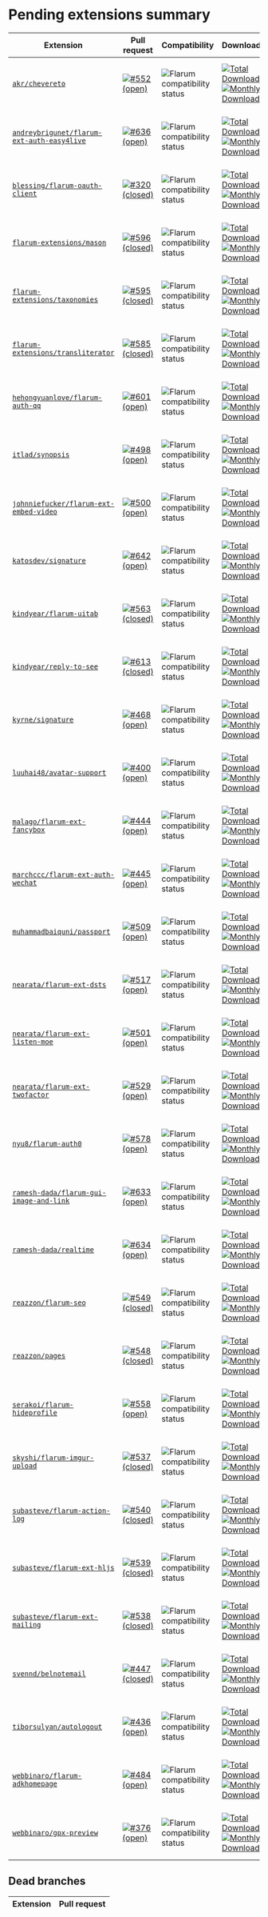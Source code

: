# Pending extensions summary

| Extension | Pull request | Compatibility | Downloads | License |
| --- | --- | --- | --- | --- |
| [`akr/chevereto`](https://github.com/AKR-Developers/flarum-chevereto) | [![#552 (open)](https://img.shields.io/badge/PR-%23552-brightgreen)](https://github.com/rob006-software/flarum-translations/pull/552) | ![Flarum compatibility status](https://flarum-badge-api.davwheat.dev/v1/compat-latest/akr/chevereto) | [![Total Downloads](https://img.shields.io/packagist/dt/akr/chevereto) <br /> ![Monthly Downloads](https://img.shields.io/packagist/dm/akr/chevereto)](https://packagist.org/packages/akr/chevereto/stats) | [![GitHub license](https://img.shields.io/github/license/AKR-Developers/flarum-chevereto)](https://github.com/AKR-Developers/flarum-chevereto) <br /> [![Packagist license](https://img.shields.io/packagist/l/akr/chevereto)](https://packagist.org/packages/akr/chevereto) |
| [`andreybrigunet/flarum-ext-auth-easy4live`](https://github.com/AndreyBrigunet/flarum-ext-auth-easy4live) | [![#636 (open)](https://img.shields.io/badge/PR-%23636-brightgreen)](https://github.com/rob006-software/flarum-translations/pull/636) | ![Flarum compatibility status](https://flarum-badge-api.davwheat.dev/v1/compat-latest/andreybrigunet/flarum-ext-auth-easy4live) | [![Total Downloads](https://img.shields.io/packagist/dt/andreybrigunet/flarum-ext-auth-easy4live) <br /> ![Monthly Downloads](https://img.shields.io/packagist/dm/andreybrigunet/flarum-ext-auth-easy4live)](https://packagist.org/packages/andreybrigunet/flarum-ext-auth-easy4live/stats) | [![GitHub license](https://img.shields.io/github/license/AndreyBrigunet/flarum-ext-auth-easy4live)](https://github.com/AndreyBrigunet/flarum-ext-auth-easy4live) <br /> [![Packagist license](https://img.shields.io/packagist/l/andreybrigunet/flarum-ext-auth-easy4live)](https://packagist.org/packages/andreybrigunet/flarum-ext-auth-easy4live) |
| [`blessing/flarum-oauth-client`](https://github.com/bs-community/flarum-oauth-client) | [![#320 (closed)](https://img.shields.io/badge/PR-%23320-red)](https://github.com/rob006-software/flarum-translations/pull/320) | ![Flarum compatibility status](https://flarum-badge-api.davwheat.dev/v1/compat-latest/blessing/flarum-oauth-client) | [![Total Downloads](https://img.shields.io/packagist/dt/blessing/flarum-oauth-client) <br /> ![Monthly Downloads](https://img.shields.io/packagist/dm/blessing/flarum-oauth-client)](https://packagist.org/packages/blessing/flarum-oauth-client/stats) | [![GitHub license](https://img.shields.io/github/license/bs-community/flarum-oauth-client)](https://github.com/bs-community/flarum-oauth-client) <br /> [![Packagist license](https://img.shields.io/packagist/l/blessing/flarum-oauth-client)](https://packagist.org/packages/blessing/flarum-oauth-client) |
| [`flarum-extensions/mason`](https://github.com/bientran/mason) | [![#596 (closed)](https://img.shields.io/badge/PR-%23596-red)](https://github.com/rob006-software/flarum-translations/pull/596) | ![Flarum compatibility status](https://flarum-badge-api.davwheat.dev/v1/compat-latest/flarum-extensions/mason) | [![Total Downloads](https://img.shields.io/packagist/dt/flarum-extensions/mason) <br /> ![Monthly Downloads](https://img.shields.io/packagist/dm/flarum-extensions/mason)](https://packagist.org/packages/flarum-extensions/mason/stats) | [![GitHub license](https://img.shields.io/github/license/bientran/mason)](https://github.com/bientran/mason) <br /> [![Packagist license](https://img.shields.io/packagist/l/flarum-extensions/mason)](https://packagist.org/packages/flarum-extensions/mason) |
| [`flarum-extensions/taxonomies`](https://github.com/bientran/taxonomies) | [![#595 (closed)](https://img.shields.io/badge/PR-%23595-red)](https://github.com/rob006-software/flarum-translations/pull/595) | ![Flarum compatibility status](https://flarum-badge-api.davwheat.dev/v1/compat-latest/flarum-extensions/taxonomies) | [![Total Downloads](https://img.shields.io/packagist/dt/flarum-extensions/taxonomies) <br /> ![Monthly Downloads](https://img.shields.io/packagist/dm/flarum-extensions/taxonomies)](https://packagist.org/packages/flarum-extensions/taxonomies/stats) | [![GitHub license](https://img.shields.io/github/license/bientran/taxonomies)](https://github.com/bientran/taxonomies) <br /> [![Packagist license](https://img.shields.io/packagist/l/flarum-extensions/taxonomies)](https://packagist.org/packages/flarum-extensions/taxonomies) |
| [`flarum-extensions/transliterator`](https://github.com/bientran/transliterator) | [![#585 (closed)](https://img.shields.io/badge/PR-%23585-red)](https://github.com/rob006-software/flarum-translations/pull/585) | ![Flarum compatibility status](https://flarum-badge-api.davwheat.dev/v1/compat-latest/flarum-extensions/transliterator) | [![Total Downloads](https://img.shields.io/packagist/dt/flarum-extensions/transliterator) <br /> ![Monthly Downloads](https://img.shields.io/packagist/dm/flarum-extensions/transliterator)](https://packagist.org/packages/flarum-extensions/transliterator/stats) | [![GitHub license](https://img.shields.io/github/license/bientran/transliterator)](https://github.com/bientran/transliterator) <br /> [![Packagist license](https://img.shields.io/packagist/l/flarum-extensions/transliterator)](https://packagist.org/packages/flarum-extensions/transliterator) |
| [`hehongyuanlove/flarum-auth-qq`](https://github.com/Hehongyuanlove/flarum-auth-qq) | [![#601 (open)](https://img.shields.io/badge/PR-%23601-brightgreen)](https://github.com/rob006-software/flarum-translations/pull/601) | ![Flarum compatibility status](https://flarum-badge-api.davwheat.dev/v1/compat-latest/hehongyuanlove/flarum-auth-qq) | [![Total Downloads](https://img.shields.io/packagist/dt/hehongyuanlove/flarum-auth-qq) <br /> ![Monthly Downloads](https://img.shields.io/packagist/dm/hehongyuanlove/flarum-auth-qq)](https://packagist.org/packages/hehongyuanlove/flarum-auth-qq/stats) | [![GitHub license](https://img.shields.io/github/license/Hehongyuanlove/flarum-auth-qq)](https://github.com/Hehongyuanlove/flarum-auth-qq) <br /> [![Packagist license](https://img.shields.io/packagist/l/hehongyuanlove/flarum-auth-qq)](https://packagist.org/packages/hehongyuanlove/flarum-auth-qq) |
| [`itlad/synopsis`](https://github.com/itlad/synopsis) | [![#498 (open)](https://img.shields.io/badge/PR-%23498-brightgreen)](https://github.com/rob006-software/flarum-translations/pull/498) | ![Flarum compatibility status](https://flarum-badge-api.davwheat.dev/v1/compat-latest/itlad/synopsis) | [![Total Downloads](https://img.shields.io/packagist/dt/itlad/synopsis) <br /> ![Monthly Downloads](https://img.shields.io/packagist/dm/itlad/synopsis)](https://packagist.org/packages/itlad/synopsis/stats) | [![GitHub license](https://img.shields.io/github/license/itlad/synopsis)](https://github.com/itlad/synopsis) <br /> [![Packagist license](https://img.shields.io/packagist/l/itlad/synopsis)](https://packagist.org/packages/itlad/synopsis) |
| [`johnniefucker/flarum-ext-embed-video`](https://github.com/JohnnieFucker/flarum-ext-embed-video) | [![#500 (open)](https://img.shields.io/badge/PR-%23500-brightgreen)](https://github.com/rob006-software/flarum-translations/pull/500) | ![Flarum compatibility status](https://flarum-badge-api.davwheat.dev/v1/compat-latest/johnniefucker/flarum-ext-embed-video) | [![Total Downloads](https://img.shields.io/packagist/dt/johnniefucker/flarum-ext-embed-video) <br /> ![Monthly Downloads](https://img.shields.io/packagist/dm/johnniefucker/flarum-ext-embed-video)](https://packagist.org/packages/johnniefucker/flarum-ext-embed-video/stats) | [![GitHub license](https://img.shields.io/github/license/JohnnieFucker/flarum-ext-embed-video)](https://github.com/JohnnieFucker/flarum-ext-embed-video) <br /> [![Packagist license](https://img.shields.io/packagist/l/johnniefucker/flarum-ext-embed-video)](https://packagist.org/packages/johnniefucker/flarum-ext-embed-video) |
| [`katosdev/signature`](https://github.com/katosdev/signature) | [![#642 (open)](https://img.shields.io/badge/PR-%23642-brightgreen)](https://github.com/rob006-software/flarum-translations/pull/642) | ![Flarum compatibility status](https://flarum-badge-api.davwheat.dev/v1/compat-latest/katosdev/signature) | [![Total Downloads](https://img.shields.io/packagist/dt/katosdev/signature) <br /> ![Monthly Downloads](https://img.shields.io/packagist/dm/katosdev/signature)](https://packagist.org/packages/katosdev/signature/stats) | [![GitHub license](https://img.shields.io/github/license/katosdev/signature)](https://github.com/katosdev/signature) <br /> [![Packagist license](https://img.shields.io/packagist/l/katosdev/signature)](https://packagist.org/packages/katosdev/signature) |
| [`kindyear/flarum-uitab`](https://github.com/kindyear/flarum-uitab) | [![#563 (closed)](https://img.shields.io/badge/PR-%23563-red)](https://github.com/rob006-software/flarum-translations/pull/563) | ![Flarum compatibility status](https://flarum-badge-api.davwheat.dev/v1/compat-latest/kindyear/flarum-uitab) | [![Total Downloads](https://img.shields.io/packagist/dt/kindyear/flarum-uitab) <br /> ![Monthly Downloads](https://img.shields.io/packagist/dm/kindyear/flarum-uitab)](https://packagist.org/packages/kindyear/flarum-uitab/stats) | [![GitHub license](https://img.shields.io/github/license/kindyear/flarum-uitab)](https://github.com/kindyear/flarum-uitab) <br /> [![Packagist license](https://img.shields.io/packagist/l/kindyear/flarum-uitab)](https://packagist.org/packages/kindyear/flarum-uitab) |
| [`kindyear/reply-to-see`](https://github.com/kindyear/flarum-ext-reply2see) | [![#613 (closed)](https://img.shields.io/badge/PR-%23613-red)](https://github.com/rob006-software/flarum-translations/pull/613) | ![Flarum compatibility status](https://flarum-badge-api.davwheat.dev/v1/compat-latest/kindyear/reply-to-see) | [![Total Downloads](https://img.shields.io/packagist/dt/kindyear/reply-to-see) <br /> ![Monthly Downloads](https://img.shields.io/packagist/dm/kindyear/reply-to-see)](https://packagist.org/packages/kindyear/reply-to-see/stats) | [![GitHub license](https://img.shields.io/github/license/kindyear/flarum-ext-reply2see)](https://github.com/kindyear/flarum-ext-reply2see) <br /> [![Packagist license](https://img.shields.io/packagist/l/kindyear/reply-to-see)](https://packagist.org/packages/kindyear/reply-to-see) |
| [`kyrne/signature`](https://github.com/KyrneDev/signature) | [![#468 (open)](https://img.shields.io/badge/PR-%23468-brightgreen)](https://github.com/rob006-software/flarum-translations/pull/468) | ![Flarum compatibility status](https://flarum-badge-api.davwheat.dev/v1/compat-latest/kyrne/signature) | [![Total Downloads](https://img.shields.io/packagist/dt/kyrne/signature) <br /> ![Monthly Downloads](https://img.shields.io/packagist/dm/kyrne/signature)](https://packagist.org/packages/kyrne/signature/stats) | [![GitHub license](https://img.shields.io/github/license/KyrneDev/signature)](https://github.com/KyrneDev/signature) <br /> [![Packagist license](https://img.shields.io/packagist/l/kyrne/signature)](https://packagist.org/packages/kyrne/signature) |
| [`luuhai48/avatar-support`](https://github.com/luuhai48/avatar-support) | [![#400 (open)](https://img.shields.io/badge/PR-%23400-brightgreen)](https://github.com/rob006-software/flarum-translations/pull/400) | ![Flarum compatibility status](https://flarum-badge-api.davwheat.dev/v1/compat-latest/luuhai48/avatar-support) | [![Total Downloads](https://img.shields.io/packagist/dt/luuhai48/avatar-support) <br /> ![Monthly Downloads](https://img.shields.io/packagist/dm/luuhai48/avatar-support)](https://packagist.org/packages/luuhai48/avatar-support/stats) | [![GitHub license](https://img.shields.io/github/license/luuhai48/avatar-support)](https://github.com/luuhai48/avatar-support) <br /> [![Packagist license](https://img.shields.io/packagist/l/luuhai48/avatar-support)](https://packagist.org/packages/luuhai48/avatar-support) |
| [`malago/flarum-ext-fancybox`](https://github.com/malago86/flarum-ext-fancybox) | [![#444 (open)](https://img.shields.io/badge/PR-%23444-brightgreen)](https://github.com/rob006-software/flarum-translations/pull/444) | ![Flarum compatibility status](https://flarum-badge-api.davwheat.dev/v1/compat-latest/malago/flarum-ext-fancybox) | [![Total Downloads](https://img.shields.io/packagist/dt/malago/flarum-ext-fancybox) <br /> ![Monthly Downloads](https://img.shields.io/packagist/dm/malago/flarum-ext-fancybox)](https://packagist.org/packages/malago/flarum-ext-fancybox/stats) | [![GitHub license](https://img.shields.io/github/license/malago86/flarum-ext-fancybox)](https://github.com/malago86/flarum-ext-fancybox) <br /> [![Packagist license](https://img.shields.io/packagist/l/malago/flarum-ext-fancybox)](https://packagist.org/packages/malago/flarum-ext-fancybox) |
| [`marchccc/flarum-ext-auth-wechat`](https://github.com/Marchccc/flarum-ext-auth-wechat) | [![#445 (open)](https://img.shields.io/badge/PR-%23445-brightgreen)](https://github.com/rob006-software/flarum-translations/pull/445) | ![Flarum compatibility status](https://flarum-badge-api.davwheat.dev/v1/compat-latest/marchccc/flarum-ext-auth-wechat) | [![Total Downloads](https://img.shields.io/packagist/dt/marchccc/flarum-ext-auth-wechat) <br /> ![Monthly Downloads](https://img.shields.io/packagist/dm/marchccc/flarum-ext-auth-wechat)](https://packagist.org/packages/marchccc/flarum-ext-auth-wechat/stats) | [![GitHub license](https://img.shields.io/github/license/Marchccc/flarum-ext-auth-wechat)](https://github.com/Marchccc/flarum-ext-auth-wechat) <br /> [![Packagist license](https://img.shields.io/packagist/l/marchccc/flarum-ext-auth-wechat)](https://packagist.org/packages/marchccc/flarum-ext-auth-wechat) |
| [`muhammadbaiquni/passport`](https://github.com/muhammadbaiquni/passport) | [![#509 (open)](https://img.shields.io/badge/PR-%23509-brightgreen)](https://github.com/rob006-software/flarum-translations/pull/509) | ![Flarum compatibility status](https://flarum-badge-api.davwheat.dev/v1/compat-latest/muhammadbaiquni/passport) | [![Total Downloads](https://img.shields.io/packagist/dt/muhammadbaiquni/passport) <br /> ![Monthly Downloads](https://img.shields.io/packagist/dm/muhammadbaiquni/passport)](https://packagist.org/packages/muhammadbaiquni/passport/stats) | [![GitHub license](https://img.shields.io/github/license/muhammadbaiquni/passport)](https://github.com/muhammadbaiquni/passport) <br /> [![Packagist license](https://img.shields.io/packagist/l/muhammadbaiquni/passport)](https://packagist.org/packages/muhammadbaiquni/passport) |
| [`nearata/flarum-ext-dsts`](https://github.com/Nearata/flarum-ext-dsts) | [![#517 (open)](https://img.shields.io/badge/PR-%23517-brightgreen)](https://github.com/rob006-software/flarum-translations/pull/517) | ![Flarum compatibility status](https://flarum-badge-api.davwheat.dev/v1/compat-latest/nearata/flarum-ext-dsts) | [![Total Downloads](https://img.shields.io/packagist/dt/nearata/flarum-ext-dsts) <br /> ![Monthly Downloads](https://img.shields.io/packagist/dm/nearata/flarum-ext-dsts)](https://packagist.org/packages/nearata/flarum-ext-dsts/stats) | [![GitHub license](https://img.shields.io/github/license/Nearata/flarum-ext-dsts)](https://github.com/Nearata/flarum-ext-dsts) <br /> [![Packagist license](https://img.shields.io/packagist/l/nearata/flarum-ext-dsts)](https://packagist.org/packages/nearata/flarum-ext-dsts) |
| [`nearata/flarum-ext-listen-moe`](https://github.com/Nearata/flarum-ext-listen-moe) | [![#501 (open)](https://img.shields.io/badge/PR-%23501-brightgreen)](https://github.com/rob006-software/flarum-translations/pull/501) | ![Flarum compatibility status](https://flarum-badge-api.davwheat.dev/v1/compat-latest/nearata/flarum-ext-listen-moe) | [![Total Downloads](https://img.shields.io/packagist/dt/nearata/flarum-ext-listen-moe) <br /> ![Monthly Downloads](https://img.shields.io/packagist/dm/nearata/flarum-ext-listen-moe)](https://packagist.org/packages/nearata/flarum-ext-listen-moe/stats) | [![GitHub license](https://img.shields.io/github/license/Nearata/flarum-ext-listen-moe)](https://github.com/Nearata/flarum-ext-listen-moe) <br /> [![Packagist license](https://img.shields.io/packagist/l/nearata/flarum-ext-listen-moe)](https://packagist.org/packages/nearata/flarum-ext-listen-moe) |
| [`nearata/flarum-ext-twofactor`](https://github.com/Nearata/flarum-ext-twofactor) | [![#529 (open)](https://img.shields.io/badge/PR-%23529-brightgreen)](https://github.com/rob006-software/flarum-translations/pull/529) | ![Flarum compatibility status](https://flarum-badge-api.davwheat.dev/v1/compat-latest/nearata/flarum-ext-twofactor) | [![Total Downloads](https://img.shields.io/packagist/dt/nearata/flarum-ext-twofactor) <br /> ![Monthly Downloads](https://img.shields.io/packagist/dm/nearata/flarum-ext-twofactor)](https://packagist.org/packages/nearata/flarum-ext-twofactor/stats) | [![GitHub license](https://img.shields.io/github/license/Nearata/flarum-ext-twofactor)](https://github.com/Nearata/flarum-ext-twofactor) <br /> [![Packagist license](https://img.shields.io/packagist/l/nearata/flarum-ext-twofactor)](https://packagist.org/packages/nearata/flarum-ext-twofactor) |
| [`nyu8/flarum-auth0`](https://github.com/nyu8/flarum-auth0) | [![#578 (open)](https://img.shields.io/badge/PR-%23578-brightgreen)](https://github.com/rob006-software/flarum-translations/pull/578) | ![Flarum compatibility status](https://flarum-badge-api.davwheat.dev/v1/compat-latest/nyu8/flarum-auth0) | [![Total Downloads](https://img.shields.io/packagist/dt/nyu8/flarum-auth0) <br /> ![Monthly Downloads](https://img.shields.io/packagist/dm/nyu8/flarum-auth0)](https://packagist.org/packages/nyu8/flarum-auth0/stats) | [![GitHub license](https://img.shields.io/github/license/nyu8/flarum-auth0)](https://github.com/nyu8/flarum-auth0) <br /> [![Packagist license](https://img.shields.io/packagist/l/nyu8/flarum-auth0)](https://packagist.org/packages/nyu8/flarum-auth0) |
| [`ramesh-dada/flarum-gui-image-and-link`](https://github.com/ramesh-dada/Flarum-GUI-Image-and-Link) | [![#633 (open)](https://img.shields.io/badge/PR-%23633-brightgreen)](https://github.com/rob006-software/flarum-translations/pull/633) | ![Flarum compatibility status](https://flarum-badge-api.davwheat.dev/v1/compat-latest/ramesh-dada/flarum-gui-image-and-link) | [![Total Downloads](https://img.shields.io/packagist/dt/ramesh-dada/flarum-gui-image-and-link) <br /> ![Monthly Downloads](https://img.shields.io/packagist/dm/ramesh-dada/flarum-gui-image-and-link)](https://packagist.org/packages/ramesh-dada/flarum-gui-image-and-link/stats) | [![GitHub license](https://img.shields.io/github/license/ramesh-dada/Flarum-GUI-Image-and-Link)](https://github.com/ramesh-dada/Flarum-GUI-Image-and-Link) <br /> [![Packagist license](https://img.shields.io/packagist/l/ramesh-dada/flarum-gui-image-and-link)](https://packagist.org/packages/ramesh-dada/flarum-gui-image-and-link) |
| [`ramesh-dada/realtime`](https://github.com/ramesh-dada/realtime) | [![#634 (open)](https://img.shields.io/badge/PR-%23634-brightgreen)](https://github.com/rob006-software/flarum-translations/pull/634) | ![Flarum compatibility status](https://flarum-badge-api.davwheat.dev/v1/compat-latest/ramesh-dada/realtime) | [![Total Downloads](https://img.shields.io/packagist/dt/ramesh-dada/realtime) <br /> ![Monthly Downloads](https://img.shields.io/packagist/dm/ramesh-dada/realtime)](https://packagist.org/packages/ramesh-dada/realtime/stats) | [![GitHub license](https://img.shields.io/github/license/ramesh-dada/realtime)](https://github.com/ramesh-dada/realtime) <br /> [![Packagist license](https://img.shields.io/packagist/l/ramesh-dada/realtime)](https://packagist.org/packages/ramesh-dada/realtime) |
| [`reazzon/flarum-seo`](https://github.com/FlusherDock1/flarum-seo) | [![#549 (closed)](https://img.shields.io/badge/PR-%23549-red)](https://github.com/rob006-software/flarum-translations/pull/549) | ![Flarum compatibility status](https://flarum-badge-api.davwheat.dev/v1/compat-latest/reazzon/flarum-seo) | [![Total Downloads](https://img.shields.io/packagist/dt/reazzon/flarum-seo) <br /> ![Monthly Downloads](https://img.shields.io/packagist/dm/reazzon/flarum-seo)](https://packagist.org/packages/reazzon/flarum-seo/stats) | [![GitHub license](https://img.shields.io/github/license/FlusherDock1/flarum-seo)](https://github.com/FlusherDock1/flarum-seo) <br /> [![Packagist license](https://img.shields.io/packagist/l/reazzon/flarum-seo)](https://packagist.org/packages/reazzon/flarum-seo) |
| [`reazzon/pages`](https://github.com/FlusherDock1/pages) | [![#548 (closed)](https://img.shields.io/badge/PR-%23548-red)](https://github.com/rob006-software/flarum-translations/pull/548) | ![Flarum compatibility status](https://flarum-badge-api.davwheat.dev/v1/compat-latest/reazzon/pages) | [![Total Downloads](https://img.shields.io/packagist/dt/reazzon/pages) <br /> ![Monthly Downloads](https://img.shields.io/packagist/dm/reazzon/pages)](https://packagist.org/packages/reazzon/pages/stats) | [![GitHub license](https://img.shields.io/github/license/FlusherDock1/pages)](https://github.com/FlusherDock1/pages) <br /> [![Packagist license](https://img.shields.io/packagist/l/reazzon/pages)](https://packagist.org/packages/reazzon/pages) |
| [`serakoi/flarum-hideprofile`](https://github.com/Serakoi/flarum-hideprofile) | [![#558 (open)](https://img.shields.io/badge/PR-%23558-brightgreen)](https://github.com/rob006-software/flarum-translations/pull/558) | ![Flarum compatibility status](https://flarum-badge-api.davwheat.dev/v1/compat-latest/serakoi/flarum-hideprofile) | [![Total Downloads](https://img.shields.io/packagist/dt/serakoi/flarum-hideprofile) <br /> ![Monthly Downloads](https://img.shields.io/packagist/dm/serakoi/flarum-hideprofile)](https://packagist.org/packages/serakoi/flarum-hideprofile/stats) | [![GitHub license](https://img.shields.io/github/license/Serakoi/flarum-hideprofile)](https://github.com/Serakoi/flarum-hideprofile) <br /> [![Packagist license](https://img.shields.io/packagist/l/serakoi/flarum-hideprofile)](https://packagist.org/packages/serakoi/flarum-hideprofile) |
| [`skyshi/flarum-imgur-upload`](https://github.com/SkyShi-wvb/imgur-upload) | [![#537 (closed)](https://img.shields.io/badge/PR-%23537-red)](https://github.com/rob006-software/flarum-translations/pull/537) | ![Flarum compatibility status](https://flarum-badge-api.davwheat.dev/v1/compat-latest/skyshi/flarum-imgur-upload) | [![Total Downloads](https://img.shields.io/packagist/dt/skyshi/flarum-imgur-upload) <br /> ![Monthly Downloads](https://img.shields.io/packagist/dm/skyshi/flarum-imgur-upload)](https://packagist.org/packages/skyshi/flarum-imgur-upload/stats) | [![GitHub license](https://img.shields.io/github/license/SkyShi-wvb/imgur-upload)](https://github.com/SkyShi-wvb/imgur-upload) <br /> [![Packagist license](https://img.shields.io/packagist/l/skyshi/flarum-imgur-upload)](https://packagist.org/packages/skyshi/flarum-imgur-upload) |
| [`subasteve/flarum-action-log`](https://github.com/subasteve/flarum-action-log) | [![#540 (closed)](https://img.shields.io/badge/PR-%23540-red)](https://github.com/rob006-software/flarum-translations/pull/540) | ![Flarum compatibility status](https://flarum-badge-api.davwheat.dev/v1/compat-latest/subasteve/flarum-action-log) | [![Total Downloads](https://img.shields.io/packagist/dt/subasteve/flarum-action-log) <br /> ![Monthly Downloads](https://img.shields.io/packagist/dm/subasteve/flarum-action-log)](https://packagist.org/packages/subasteve/flarum-action-log/stats) | [![GitHub license](https://img.shields.io/github/license/subasteve/flarum-action-log)](https://github.com/subasteve/flarum-action-log) <br /> [![Packagist license](https://img.shields.io/packagist/l/subasteve/flarum-action-log)](https://packagist.org/packages/subasteve/flarum-action-log) |
| [`subasteve/flarum-ext-hljs`](https://github.com/subasteve/flarum-ext-hljs) | [![#539 (closed)](https://img.shields.io/badge/PR-%23539-red)](https://github.com/rob006-software/flarum-translations/pull/539) | ![Flarum compatibility status](https://flarum-badge-api.davwheat.dev/v1/compat-latest/subasteve/flarum-ext-hljs) | [![Total Downloads](https://img.shields.io/packagist/dt/subasteve/flarum-ext-hljs) <br /> ![Monthly Downloads](https://img.shields.io/packagist/dm/subasteve/flarum-ext-hljs)](https://packagist.org/packages/subasteve/flarum-ext-hljs/stats) | [![GitHub license](https://img.shields.io/github/license/subasteve/flarum-ext-hljs)](https://github.com/subasteve/flarum-ext-hljs) <br /> [![Packagist license](https://img.shields.io/packagist/l/subasteve/flarum-ext-hljs)](https://packagist.org/packages/subasteve/flarum-ext-hljs) |
| [`subasteve/flarum-ext-mailing`](https://github.com/subasteve/flarum-ext-mailing) | [![#538 (closed)](https://img.shields.io/badge/PR-%23538-red)](https://github.com/rob006-software/flarum-translations/pull/538) | ![Flarum compatibility status](https://flarum-badge-api.davwheat.dev/v1/compat-latest/subasteve/flarum-ext-mailing) | [![Total Downloads](https://img.shields.io/packagist/dt/subasteve/flarum-ext-mailing) <br /> ![Monthly Downloads](https://img.shields.io/packagist/dm/subasteve/flarum-ext-mailing)](https://packagist.org/packages/subasteve/flarum-ext-mailing/stats) | [![GitHub license](https://img.shields.io/github/license/subasteve/flarum-ext-mailing)](https://github.com/subasteve/flarum-ext-mailing) <br /> [![Packagist license](https://img.shields.io/packagist/l/subasteve/flarum-ext-mailing)](https://packagist.org/packages/subasteve/flarum-ext-mailing) |
| [`svennd/belnotemail`](https://github.com/svennd/belnotemail) | [![#447 (closed)](https://img.shields.io/badge/PR-%23447-red)](https://github.com/rob006-software/flarum-translations/pull/447) | ![Flarum compatibility status](https://flarum-badge-api.davwheat.dev/v1/compat-latest/svennd/belnotemail) | [![Total Downloads](https://img.shields.io/packagist/dt/svennd/belnotemail) <br /> ![Monthly Downloads](https://img.shields.io/packagist/dm/svennd/belnotemail)](https://packagist.org/packages/svennd/belnotemail/stats) | [![GitHub license](https://img.shields.io/github/license/svennd/belnotemail)](https://github.com/svennd/belnotemail) <br /> [![Packagist license](https://img.shields.io/packagist/l/svennd/belnotemail)](https://packagist.org/packages/svennd/belnotemail) |
| [`tiborsulyan/autologout`](https://github.com/tiborsulyan/autologout) | [![#436 (open)](https://img.shields.io/badge/PR-%23436-brightgreen)](https://github.com/rob006-software/flarum-translations/pull/436) | ![Flarum compatibility status](https://flarum-badge-api.davwheat.dev/v1/compat-latest/tiborsulyan/autologout) | [![Total Downloads](https://img.shields.io/packagist/dt/tiborsulyan/autologout) <br /> ![Monthly Downloads](https://img.shields.io/packagist/dm/tiborsulyan/autologout)](https://packagist.org/packages/tiborsulyan/autologout/stats) | [![GitHub license](https://img.shields.io/github/license/tiborsulyan/autologout)](https://github.com/tiborsulyan/autologout) <br /> [![Packagist license](https://img.shields.io/packagist/l/tiborsulyan/autologout)](https://packagist.org/packages/tiborsulyan/autologout) |
| [`webbinaro/flarum-adkhomepage`](https://github.com/eddiewebb/flarum-adkhomepage) | [![#484 (open)](https://img.shields.io/badge/PR-%23484-brightgreen)](https://github.com/rob006-software/flarum-translations/pull/484) | ![Flarum compatibility status](https://flarum-badge-api.davwheat.dev/v1/compat-latest/webbinaro/flarum-adkhomepage) | [![Total Downloads](https://img.shields.io/packagist/dt/webbinaro/flarum-adkhomepage) <br /> ![Monthly Downloads](https://img.shields.io/packagist/dm/webbinaro/flarum-adkhomepage)](https://packagist.org/packages/webbinaro/flarum-adkhomepage/stats) | [![GitHub license](https://img.shields.io/github/license/eddiewebb/flarum-adkhomepage)](https://github.com/eddiewebb/flarum-adkhomepage) <br /> [![Packagist license](https://img.shields.io/packagist/l/webbinaro/flarum-adkhomepage)](https://packagist.org/packages/webbinaro/flarum-adkhomepage) |
| [`webbinaro/gpx-preview`](https://github.com/eddiewebb/flarum-gpx-preview) | [![#376 (open)](https://img.shields.io/badge/PR-%23376-brightgreen)](https://github.com/rob006-software/flarum-translations/pull/376) | ![Flarum compatibility status](https://flarum-badge-api.davwheat.dev/v1/compat-latest/webbinaro/gpx-preview) | [![Total Downloads](https://img.shields.io/packagist/dt/webbinaro/gpx-preview) <br /> ![Monthly Downloads](https://img.shields.io/packagist/dm/webbinaro/gpx-preview)](https://packagist.org/packages/webbinaro/gpx-preview/stats) | [![GitHub license](https://img.shields.io/github/license/eddiewebb/flarum-gpx-preview)](https://github.com/eddiewebb/flarum-gpx-preview) <br /> [![Packagist license](https://img.shields.io/packagist/l/webbinaro/gpx-preview)](https://packagist.org/packages/webbinaro/gpx-preview) |


## Dead branches

| Extension | Pull request |
| --- | --- |
